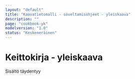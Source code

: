 ```yaml
---
layout: "default"
title: "Kaavatietomalli - soveltamisohjeet - yleiskaava"
description: ""
page: "cookbook-yk"
modelversion: "1.0"
status: "Keskeneräinen"
---
```

# Keittokirja - yleiskaava

Sisältö täydentyy
